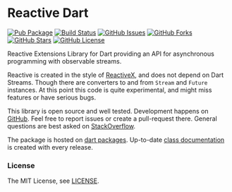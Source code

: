 Reactive Dart
=============

[![Pub Package](https://img.shields.io/pub/v/rx.svg)](https://pub.dev/packages/rx)
[![Build Status](https://github.com/renggli/dart-rx/actions/workflows/dart.yml/badge.svg?branch=main)](https://github.com/renggli/dart-rx/actions/workflows/dart.yml)
[![GitHub Issues](https://img.shields.io/github/issues/renggli/dart-rx.svg)](https://github.com/renggli/dart-rx/issues)
[![GitHub Forks](https://img.shields.io/github/forks/renggli/dart-rx.svg)](https://github.com/renggli/dart-rx/network)
[![GitHub Stars](https://img.shields.io/github/stars/renggli/dart-rx.svg)](https://github.com/renggli/dart-rx/stargazers)
[![GitHub License](https://img.shields.io/badge/license-MIT-blue.svg)](https://raw.githubusercontent.com/renggli/dart-rx/main/LICENSE)

Reactive Extensions Library for Dart providing an API for asynchronous programming with observable streams.

Reactive is created in the style of [ReactiveX](https://reactivex.github.io/), and does not depend on Dart Streams. Though there are converters to and from `Stream` and `Future` instances. At this point this code is quite experimental, and might miss features or have serious bugs.

This library is open source and well tested. Development happens on [GitHub](https://github.com/renggli/dart-rx). Feel free to report issues or create a pull-request there. General questions are best asked on [StackOverflow](https://stackoverflow.com/questions/tagged/rx+dart).

The package is hosted on [dart packages](https://pub.dev/packages/rx). Up-to-date [class documentation](https://pub.dev/documentation/rx/latest/) is created with every release.

### License

The MIT License, see [LICENSE](https://github.com/renggli/dart-rx/raw/main/LICENSE).
